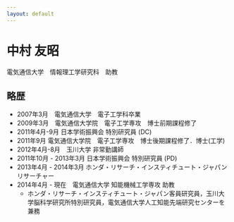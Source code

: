 ```yaml
---
layout: default
---
```


# 中村 友昭

電気通信大学　情報理工学研究科　助教

## 略歴
- 2007年3月　電気通信大学　電子工学科卒業
- 2009年3月　電気通信大学院　電子工学専攻　博士前期課程修了
- 2011年4月-9月  日本学術振興会 特別研究員 (DC)
- 2011年9月  電気通信大学院　電子工学専攻　博士後期課程修了．博士(工学)
- 2012年4月-8月　玉川大学 非常勤講師
- 2011年10月 - 2013年3月  日本学術振興会 特別研究員 (PD)
- 2013年4月 - 2014年3月 ホンダ・リサーチ・インスティチュート・ジャパン リサーチャー
- 2014年4月 - 現在　電気通信大学 知能機械工学専攻 助教
    - ホンダ・リサーチ・インスティチュート・ジャパン客員研究員，玉川大学脳科学研究所特別研究員，電気通信大学人工知能先端研究センターを兼務